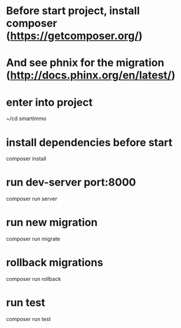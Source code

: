 # Before start project, install composer (https://getcomposer.org/)
# And see phnix for the migration (http://docs.phinx.org/en/latest/)

# enter into project
 ~/cd smartimmo

# install dependencies before start
composer install

# run dev-server port:8000
composer run server

# run new migration 
composer run migrate

# rollback migrations 
composer run rollback

# run test
composer run test